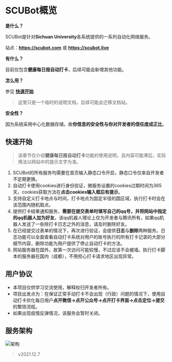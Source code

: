 # SCUBot概览

**是什么？**

SCUBot是针对**Sichuan University**各系统提供的一系列自动化网络服务。

站点：**https://scubot.com** 或 **https://scubot.live**

**有什么？**

目前仅包含**健康每日报自动打卡**，后续可能会新增其他功能。

**怎么用？**

参见 [**快速开始**](##快速开始)

> 这里只是一个临时的说明文档，后续可能会迁移文档站。

**安全性？**

因为系统采用中心化数据存储，故**你信息的安全性与你对开发者的信任度成正比**。



## 快速开始

>  该章节仅介绍**健康每日报自动打卡**功能的使用说明，且内容可能滞后，实际用法以网站中的提示文字为准。

1. SCUBot的所有服务均需要在首页输入静态口令开启，静态口令仅来自开发者不定期更换。
2. 自动打卡使用cookies进行身份验证，微服务设置的cookies过期时间为365天，cookies获取方法在**点击cookies输入框后有提示**。
3. 支持自定义打卡地点与时间，打卡地点为固定半径的圆区域，执行打卡时会在该范围内随机取点。
4. 提供打卡结果通知服务，**需要在提交表单时填写自己的qq号，并将网站中指定的qq机器人加为好友**，该qq机器人理论上仅为开发者与腾讯所有，如果qq机器人发送了一些除打卡日志之外的消息，请及时删除好友。
5. 在已经提交过表单的情况下，再次进行验证，会提供**日志**与**删除**两种服务。日志功能可以全面查看自动打卡系统对用户的账号执行的所有打卡记录的大部分细节内容，删除功能为用户提供了停止自动打卡的方法。
6. 网站服务器在国外，故第一次访问可能较慢，不过应该不会被墙。执行打卡脚本的服务器在国内（成都），不用担心打卡请求地区出现异常。



## 用户协议

- 本项目仅供学习交流使用，解释权归开发者所有。
- 项目出发点为：在保证正常手动打卡不会出现（行政）问题的情况下，使用自动打卡优化每日用户**点开微信->点开公众号->点开打卡界面->点击定位->提交**的繁琐流程。
- 如果出现疫情反弹情况，该服务会暂时关闭。



## 服务架构

![架构](https://ibed.csgowiki.top/image/消息架构.png)

> v2021.12.7
